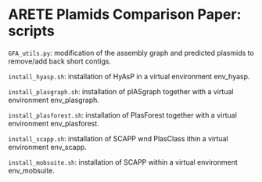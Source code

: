 # ARETE Plamids Comparison Paper: scripts

`GFA_utils.py`: modification of the assembly graph and predicted plasmids to remove/add back short contigs.  


`install_hyasp.sh`: installation of HyAsP in a virtual environment env_hyasp.  

`install_plasgraph.sh`: installation of plASgraph together with a virtual environment env_plasgraph.  

`install_plasforest.sh`: installation of PlasForest together with a virtual environment env_plasforest.  

`install_scapp.sh`: installation of SCAPP wnd PlasClass ithin a virtual environment env_scapp. 

`install_mobsuite.sh`: installation of SCAPP within a virtual environment env_mobsuite.
